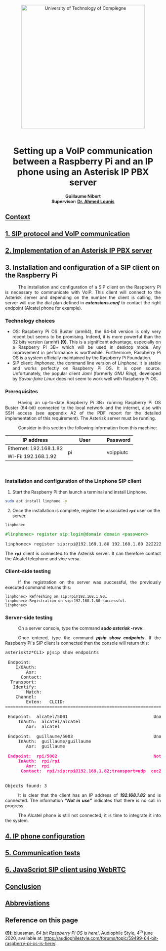 <div align="center">
<br>
<img src="https://www.utc.fr/wp-content/uploads/sites/28/2019/05/SU-UTC18-70.svg" alt="University of Technology of Compiègne" width="400">
<br>
<br>

# Setting up a VoIP communication between a Raspberry Pi and an IP phone using an Asterisk IP PBX server

**Guillaume Nibert  
Supervisor: [Dr. Ahmed Lounis](https://www.hds.utc.fr/~lounisah/dokuwiki/)**

</div>

## [Context](README.md)

## [1. SIP protocol and VoIP communication](1_sip_voip.md)

## [2. Implementation of an Asterisk IP PBX server](2_ipbx_asterisk.md)

## 3. Installation and configuration of a SIP client on the Raspberry Pi

<p style="text-align: justify; text-indent: 3em">
The installation and configuration of a SIP client on the Raspberry Pi is necessary to communicate with VoIP. This client will connect to the Asterisk server and depending on the number the client is calling, the server will use the dial plan defined in <b><i>extensions.conf</i></b> to contact the right endpoint (Alcatel phone for example). 
</p>

### Technology choices
<p style="text-align: justify; text-indent: 3em">
    <ul style="text-align: justify;">
        <li>OS: Raspberry Pi OS Buster (arm64), the 64-bit version is only very recent but seems to be promising. Indeed, it is more powerful than the 32 bits version (armhf) <b>(<a style="text-decoration: none;" href="#rpi_benchmark" name="rpi_benchmark_text">9</a>)</b>. This is a significant advantage, especially on a Raspberry Pi 3B+ which will be used in desktop mode. Any improvement in performance is worthwhile. Furthermore, Raspberry Pi OS is a system officially maintained by the Raspberry Pi Foundation.</li>
        <li>SIP client: <i>linphonec</i>,  the command line version of <i>Linphone</i>. It is stable and works perfectly on Raspberry Pi OS. It is open source. Unfortunately, the popular client <i>Jami</i> (formerly <i>GNU Ring</i>), developed by <i>Savoir-faire Linux</i>  does not seem to work well with Raspberry Pi OS.</li>
    </ul>
</p>

### Prerequisites
<p style="text-align: justify; text-indent:  3em;">
Having an up-to-date Raspberry Pi 3B+ running Raspberry Pi OS Buster (64-bit) connected to the local network and the internet, also with SSH access (see appendix A2 of the PDF report for the detailed implementation of this requirement). The Asterisk server must be running.
</p>
<p style="text-align: justify; text-indent:  3em;">
Consider in this section the following information from this machine:
</p>
<div align="center">

<table>
    <thead>
        <tr>
            <th>IP address</th>
            <th style="min-width: 110px">User</th>
            <th>Password</th>
        </tr>
    </thead>
    <tbody>
        <tr>
            <td>Ethernet: 192.168.1.82</td>
            <td rowspan=2>pi</td>
            <td rowspan=2>voippiutc</td>
        </tr>
        <tr>
            <td>Wi-Fi: 192.168.1.92</td>
        </tr>
    </tbody>
</table>

</div><br>

### Installation and configuration of the Linphone SIP client

1. Start the Raspberry Pi then launch a terminal and install Linphone.

```bash
sudo apt install linphone -y
```

2. Once the installation is complete, register the associated ***`rpi`*** user on the server.

```bash
linphonec
```


<pre>
<span style="color:green;">#linphonec> register sip:login@domain domain &lt;password&gt;</span>

linphonec> register sip:rpi@192.168.1.80 192.168.1.80 22222222
</pre>
<p style="text-align: justify;">
    The <b><i><code>rpi</code></i></b> client is connected to the Asterisk server. It can therefore contact the Alcatel telephone and vice versa.
</p>

### Client-side testing

<p style="text-align: justify; text-indent:  3em;">
If the registration on the server was successful, the previously executed command returns this:
</p>

```
linphonec> Refreshing on sip:rpi@192.168.1.80…
linphonec> Registration on sip:192.168.1.80 successful.
linphonec>
```

### Server-side testing

<p style="text-align: justify; text-indent:  3em;">
    On a server console, type the command <b><i>sudo asterisk -rvvv</i></b>.
</p>
<p style="text-align: justify; text-indent:  3em;">
    Once entered, type the command <b><i>pjsip show endpoints</i></b>. If the Raspberry Pi's SIP client is connected then the console will return this:
</p>

<pre>
asterisktz*CLI> pjsip show endpoints

 Endpoint:  <Endpoint/CID.....................................>  <State.....>  <Channels.>
    I/OAuth:  <AuthId/UserName...........................................................>
        Aor:  <Aor............................................>  <MaxContact>
      Contact:  <Aor/ContactUri..........................> <Hash....> <Status> <RTT(ms)..>
  Transport:  <TransportId........>  <Type>  <cos>  <tos>  <BindAddress..................>
   Identify:  <Identify/Endpoint.........................................................>
        Match:  <criteria.........................>
    Channel:  <ChannelId......................................>  <State.....>  <Time.....>
        Exten: <DialedExten...........>  CLCID: <ConnectedLineCID.......>
===============================================================================

 Endpoint:  alcatel/5001                                 Unavailable   0 of inf
     InAuth:  alcatel/alcatel
        Aor:  alcatel                                        1

 Endpoint:  guillaume/5003                               Unavailable   0 of inf
     InAuth:  guillaume/guillaume
        Aor:  guillaume                                      1

<span style="color:deeppink;"><b> Endpoint:  rpi/5002                                     Not in use    0 of inf
     InAuth:  rpi/rpi
        Aor:  rpi                                            1
      Contact:  rpi/sip:rpi@192.168.1.82;transport=udp  cec2f9dd2f NonQual  nan</b></span>


Objects found: 3
</pre>

<p style="text-align: justify; text-indent:  3em;">
    It is clear that the client has an IP address of <b><i>192.168.1.82</i></b> and is connected. The information <b><i>"Not in use"</i></b> indicates that there is no call in progress.
</p>
<p style="text-align: justify; text-indent:  3em;">
The Alcatel phone is still not connected, it is time to integrate it into the system.
</p>

## [4. IP phone configuration](4_config_alcatel.md)

## [5. Communication tests](5_tests_com_sip.md)

## [6. JavaScript SIP client using WebRTC](6_sip_webrtc.md)

## [Conclusion](Conclusion.md)

## [Abbreviations](Abbreviations.md)

## Reference on this page

<p><a name="rpi_benchmark"></a><strong>(<a style="text-decoration: none;" href="#rpi_benchmark_text">9</a>)</strong>: bluesman, <em>64 bit Raspberry Pi OS is here!</em>, Audiophile Style, 4<sup>th</sup> june 2020, available at: <a href="https://audiophilestyle.com/forums/topic/59499-64-bit-raspberry-pi-os-is-here/" hreflang="en" target="_blank">https://audiophilestyle.com/forums/topic/59499-64-bit-raspberry-pi-os-is-here/</a>.</p>